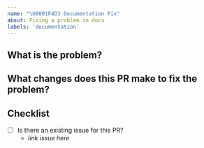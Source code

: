 ```yaml
---
name: "\U0001F4D3 Documentation Fix"
about: Fixing a problem in docs
labels: 'documentation'
---
```


## What is the problem?

## What changes does this PR make to fix the problem?

## Checklist

- [ ] Is there an existing issue for this PR?
  - _link issue here_
